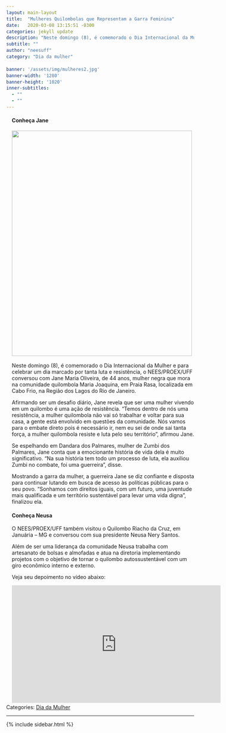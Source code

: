 ```yaml
---
layout: main-layout
title:  "Mulheres Quilombolas que Representam a Garra Feminina"
date:   2020-03-08 13:15:51 -0300
categories: jekyll update
description: "Neste domingo (8), é comemorado o Dia Internacional da Mulher e para celebrar, o NEES/PROEX/UFF conversou com Jane Maria Oliveira."
subtitle: ""
author: "neesuff"
category: "Dia da mulher"

banner: '/assets/img/mulheres2.jpg'
banner-width: '1280'
banner-height: '1020'
inner-subtitles: 
  - ""
  - ""
---
```

<div class="blog-post blog-post-wrapper">
    <div class="container">
        <article id="post-429" class="section section-text">
            <div class="row">
                <div class="col-md-8 single-post-container" data-layout="sidebar-right">
                    <div style="padding-left:3%" class="single-post-wrap entry-content">
                        <div id="pl-429" class="panel-layout">
                            <div id="pg-429-0" class="panel-grid panel-has-style">
                                <div class="panel-row-style panel-row-style-for-429-0">
                                    <div id="pgc-429-0-0" class="panel-grid-cell">
                                        <div id="panel-429-0-0-0" class="so-panel widget widget_sow-headline panel-first-child" data-index="0">
                                            <div class="so-widget-sow-headline so-widget-sow-headline-default-71dfbeaccd19">
                                                <div class="sow-headline-container ">
                                                    <h4 class="sow-headline">Conheça Jane</h4>
                                                    <div class="decoration">
                                                        <div class="decoration-inside"></div>
                                                    </div>
                                                </div>
                                            </div>
                                        </div>
                                        <div id="panel-429-0-0-1" class="so-panel widget widget_sow-editor" data-index="1">
                                            <div class="so-widget-sow-editor so-widget-sow-editor-base">
                                                <div class="siteorigin-widget-tinymce textwidget">
                                                    <p><img src="/assets/img/BLOG01-Jane.jpg" alt="" class="wp-image-415 alignleft" srcset="/assets/img/BLOG01-Jane.jpg 672w, /assets/img/BLOG01-Jane-240x300.jpg 240w"
                                                            sizes="(max-width: 483px) 100vw, 483px" width="483" height="604"></p>
                                                    <p>Neste domingo (8), é comemorado o Dia Internacional da Mulher e para celebrar um dia marcado por tanta luta e resistência, o NEES/PROEX/UFF conversou com Jane Maria Oliveira, de 44 anos, mulher negra
                                                        que mora na comunidade quilombola Maria Joaquina, em Praia Rasa, localizada em Cabo Frio, na Região dos Lagos do Rio de Janeiro.</p>
                                                    <p>Afirmando ser um desafio diário, Jane revela que ser uma mulher vivendo em um quilombo é uma ação de resistência. “Temos dentro de nós uma resistência, a mulher quilombola não vai só trabalhar e voltar
                                                        para sua casa, a gente está envolvido em questões da comunidade. Nós vamos para o embate direto pois é necessário ir, nem eu sei de onde sai tanta força, a mulher quilombola resiste e luta pelo seu
                                                        território”, afirmou Jane.</p>
                                                    <p>Se espelhando em Dandara dos Palmares, mulher de Zumbi dos Palmares, Jane conta que a emocionante história de vida dela é muito significativo. “Na sua história tem todo um processo de luta, ela auxiliou
                                                        Zumbi no combate, foi uma guerreira”, disse.</p>
                                                    <p>Mostrando a garra da mulher, a guerreira Jane se diz confiante e disposta para continuar lutando em busca de acesso às políticas públicas para o seu povo. “Sonhamos com direitos iguais, com um futuro,
                                                        uma juventude mais qualificada e um território sustentável para levar uma vida digna”, finalizou ela.</p>
                                                </div>
                                            </div>
                                        </div>
                                        <div id="panel-429-0-0-2" class="so-panel widget widget_sow-headline" data-index="2">
                                            <div class="so-widget-sow-headline so-widget-sow-headline-default-71dfbeaccd19">
                                                <div class="sow-headline-container ">
                                                    <h4 class="sow-headline">Conheça Neusa</h4>
                                                    <div class="decoration">
                                                        <div class="decoration-inside"></div>
                                                    </div>
                                                </div>
                                            </div>
                                        </div>
                                        <div id="panel-429-0-0-3" class="so-panel widget widget_sow-editor" data-index="3">
                                            <div class="so-widget-sow-editor so-widget-sow-editor-base">
                                                <div class="siteorigin-widget-tinymce textwidget">
                                                    <p>O NEES/PROEX/UFF também visitou o Quilombo Riacho da Cruz, em Januária – MG e conversou com sua presidente Neusa Nery Santos.</p>
                                                    <p>Além de ser uma liderança da comunidade Neusa trabalha com artesanato de bolsas e almofadas e atua na diretoria implementando projetos com o objetivo de tornar o quilombo autossustentável com um giro
                                                        econômico interno e externo.</p>
                                                    <p>Veja seu depoimento no vídeo abaixo:</p>
                                                </div>
                                            </div>
                                        </div>
                                        <div id="panel-429-0-0-4" class="widget_text so-panel widget widget_custom_html panel-last-child" data-index="4">
                                            <div class="textwidget custom-html-widget">
                                                <div style="text-align:center">
                                                    <iframe src="https://www.youtube.com/embed/oOuqz6-YrhM" allow="accelerometer; autoplay; encrypted-media; gyroscope; picture-in-picture" allowfullscreen="" width="560" height="315" frameborder="0"></iframe>
                                                </div>
                                            </div>
                                        </div>
                                    </div>
                                </div>
                            </div>
                        </div>
                    </div>

<div class="section section-blog-info">
    <div class="row">
        <div class="col-md-6">
            <div class="entry-categories">Categories: <span class="label label-primary"><a href="{{site.url}}/categories/dia-da-mulher/">Dia da Mulher</a></span>                                    
            </div>
        </div>
<div class="col-md-6">
    <div class="entry-social">
        <a target="_blank" rel="tooltip" data-original-title="Share on Facebook" class="btn btn-just-icon btn-round btn-facebook" href="https://www.facebook.com/sharer.php?u=http://pef.neesuff.com/2020/03/08/mulheres-quilombolas-que-representam-a-garra-feminina/">
            <i class="fa fa-facebook"></i>
        </a>
<a target="_blank" rel="tooltip" data-original-title="Share on Twitter" class="btn btn-just-icon btn-round btn-twitter" href="http://twitter.com/share?url=http://pef.neesuff.com/2020/03/08/mulheres-quilombolas-que-representam-a-garra-feminina/&amp;text=Mulheres%20Quilombolas%20que%20Representam%20a%20Garra%20Feminina">
    <i class="fa fa-twitter"></i>
</a>
<a rel="tooltip" data-original-title=" Share on Email" class="btn btn-just-icon btn-round" href="mailto:?subject=Mulheres%20Quilombolas%20que%20Representam%20a%20Garra%20Feminina&amp;body={{page.url}}">
    <i class="fa fa-envelope"></i>
</a>
        </div>
                            </div>
                        </div>
                        <hr>
                    </div>
                </div>
                {% include sidebar.html %}
            </div>
        </article>

</div>
</div>